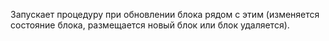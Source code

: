 Запускает процедуру при обновлении блока рядом с этим (изменяется состояние блока, размещается новый блок или
блок удаляется).